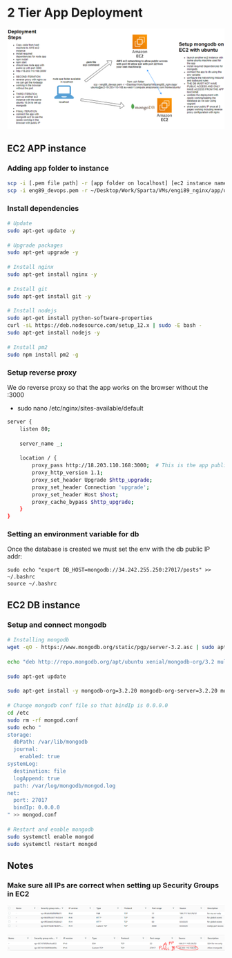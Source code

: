 # 2 Tier App Deployment

<p align:center>
<img src=aws_diagram.PNG>
</p>

## EC2 APP instance

### Adding app folder to instance

```bash
scp -i [.pem file path] -r [app folder on localhost] [ec2 instance name]:[desired dir]
scp -i eng89_devops.pem -r ~/Desktop/Work/Sparta/VMs/engi89_nginx/app/ubuntu@ec2-18-203-110-168.eu-west-1.compute.amazonaws.com:/home/ubuntu/
```

### Install dependencies
```bash
# Update
sudo apt-get update -y

# Upgrade packages
sudo apt-get upgrade -y

# Install nginx
sudo apt-get install nginx -y

# Install git
sudo apt-get install git -y

# Install nodejs
sudo apt-get install python-software-properties
curl -sL https://deb.nodesource.com/setup_12.x | sudo -E bash -
sudo apt-get install nodejs -y

# Install pm2
sudo npm install pm2 -g
```

### Setup reverse proxy

We do reverse proxy so that the app works on the browser without the :3000

- sudo nano /etc/nginx/sites-available/default

```bash
server {
    listen 80;

    server_name _;

    location / {
        proxy_pass http://18.203.110.168:3000;  # This is the app public IP addr
        proxy_http_version 1.1;
        proxy_set_header Upgrade $http_upgrade;
        proxy_set_header Connection 'upgrade';
        proxy_set_header Host $host;
        proxy_cache_bypass $http_upgrade;
    }
}
```

### Setting an environment variable for db

Once the database is created we must set the env with the db public IP addr:
```
sudo echo "export DB_HOST=mongodb://34.242.255.250:27017/posts" >> ~/.bashrc
source ~/.bashrc
```

## EC2 DB instance

### Setup and connect mongodb
```bash
# Installing mongodb
wget -qO - https://www.mongodb.org/static/pgp/server-3.2.asc | sudo apt-key add -

echo "deb http://repo.mongodb.org/apt/ubuntu xenial/mongodb-org/3.2 multiverse" | sudo tee /etc/apt/sources.list.d/mongodb-org-3.2.list

sudo apt-get update

sudo apt-get install -y mongodb-org=3.2.20 mongodb-org-server=3.2.20 mongodb-org-shell=3.2.20 mongodb-org-mongos=3.2.20 mongodb-org-tools=3.2.20

# Change mongodb conf file so that bindIp is 0.0.0.0
cd /etc
sudo rm -rf mongod.conf
sudo echo "
storage:
  dbPath: /var/lib/mongodb
  journal:
    enabled: true
systemLog:
  destination: file
  logAppend: true
  path: /var/log/mongodb/mongod.log
net:
  port: 27017
  bindIp: 0.0.0.0
" >> mongod.conf

# Restart and enable mongodb
sudo systemctl enable mongod
sudo systemctl restart mongod
```

## Notes

### Make sure all IPs are correct when setting up Security Groups in EC2

<p align:center>
<img src=app_sg.png>
</p>
<p align:center>
<img src=db_sg.png>
</p>